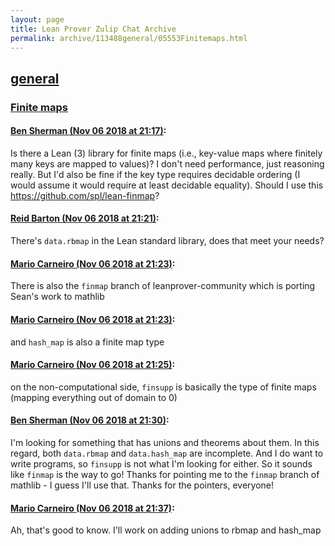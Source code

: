 ```yaml
---
layout: page
title: Lean Prover Zulip Chat Archive 
permalink: archive/113488general/05553Finitemaps.html
---
```


## [general](index.html)
### [Finite maps](05553Finitemaps.html)

#### [Ben Sherman (Nov 06 2018 at 21:17)](https://leanprover.zulipchat.com/#narrow/stream/113488-general/topic/Finite%20maps/near/146891105):
Is there a Lean (3) library for finite maps (i.e., key-value maps where finitely many keys are mapped to values)? I don't need performance, just reasoning really. But I'd also be fine if the key type requires decidable ordering (I would assume it would require at least decidable equality). Should I use this https://github.com/spl/lean-finmap?

#### [Reid Barton (Nov 06 2018 at 21:21)](https://leanprover.zulipchat.com/#narrow/stream/113488-general/topic/Finite%20maps/near/146891398):
There's `data.rbmap` in the Lean standard library, does that meet your needs?

#### [Mario Carneiro (Nov 06 2018 at 21:23)](https://leanprover.zulipchat.com/#narrow/stream/113488-general/topic/Finite%20maps/near/146891483):
There is also the `finmap` branch of leanprover-community which is porting Sean's work to mathlib

#### [Mario Carneiro (Nov 06 2018 at 21:23)](https://leanprover.zulipchat.com/#narrow/stream/113488-general/topic/Finite%20maps/near/146891514):
and `hash_map` is also a finite map type

#### [Mario Carneiro (Nov 06 2018 at 21:25)](https://leanprover.zulipchat.com/#narrow/stream/113488-general/topic/Finite%20maps/near/146891603):
on the non-computational side, `finsupp` is basically the type of finite maps (mapping everything out of domain to 0)

#### [Ben Sherman (Nov 06 2018 at 21:30)](https://leanprover.zulipchat.com/#narrow/stream/113488-general/topic/Finite%20maps/near/146892020):
I'm looking for something that has unions and theorems about them. In this regard, both `data.rbmap` and `data.hash_map` are incomplete. And I do want to write programs, so `finsupp` is not what I'm looking for either. So it sounds like `finmap` is the way to go! Thanks for pointing me to the `finmap` branch of mathlib - I guess I'll use that. Thanks for the pointers, everyone!

#### [Mario Carneiro (Nov 06 2018 at 21:37)](https://leanprover.zulipchat.com/#narrow/stream/113488-general/topic/Finite%20maps/near/146892405):
Ah, that's good to know. I'll work on adding unions to rbmap and hash_map

